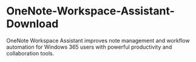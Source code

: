 # OneNote-Workspace-Assistant-Download
OneNote Workspace Assistant improves note management and workflow automation for Windows 365 users with powerful productivity and collaboration tools.
